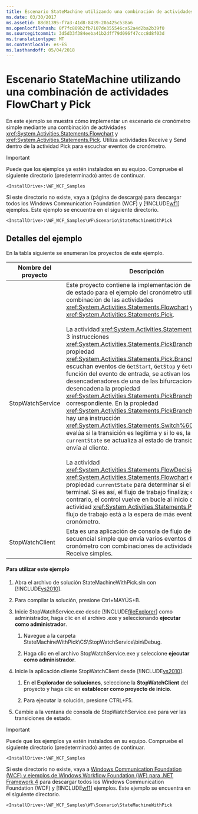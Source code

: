 ```yaml
---
title: Escenario StateMachine utilizando una combinación de actividades FlowChart y Pick
ms.date: 03/30/2017
ms.assetid: 88d81395-f7a3-41d8-8439-20a425c538a6
ms.openlocfilehash: 0f7fc809b2fb7107de355546ca52a4d2ba2b39f0
ms.sourcegitcommit: 3d5d33f384eeba41b2dff79d096f47ccc8d8f03d
ms.translationtype: MT
ms.contentlocale: es-ES
ms.lasthandoff: 05/04/2018
---
```

# <a name="statemachine-scenario-using-a-combination-of-flowchart-and-pick"></a>Escenario StateMachine utilizando una combinación de actividades FlowChart y Pick
En este ejemplo se muestra cómo implementar un escenario de cronómetro simple mediante una combinación de actividades <xref:System.Activities.Statements.Flowchart> y <xref:System.Activities.Statements.Pick>. Utiliza actividades Receive y Send dentro de la actividad Pick para escuchar eventos de cronómetro.  
  
> [!IMPORTANT]
>  Puede que los ejemplos ya estén instalados en su equipo. Compruebe el siguiente directorio (predeterminado) antes de continuar.  
>   
>  `<InstallDrive>:\WF_WCF_Samples`  
>   
>  Si este directorio no existe, vaya a (página de descarga) para descargar todos los Windows Communication Foundation (WCF) y [!INCLUDE[wf1](../../../../includes/wf1-md.md)] ejemplos. Este ejemplo se encuentra en el siguiente directorio.  
>   
>  `<InstallDrive>:\WF_WCF_Samples\WF\Scenario\StateMachineWithPick`  
  
## <a name="sample-details"></a>Detalles del ejemplo  
 En la tabla siguiente se enumeran los proyectos de este ejemplo.  
  
|Nombre del proyecto|Descripción|  
|-|-|  
|StopWatchService|Este proyecto contiene la implementación de un equipo de estado para el ejemplo del cronómetro utilizando una combinación de las actividades <xref:System.Activities.Statements.Flowchart> y <xref:System.Activities.Statements.Pick>.<br /><br /> La actividad <xref:System.Activities.Statements.Pick> tiene 3 instrucciones <xref:System.Activities.Statements.PickBranch> dentro de la propiedad <xref:System.Activities.Statements.Pick.Branches%2A> que escuchan eventos de `GetStart`, `GetStop` y `GetOff`. En función del evento de entrada, se activan los desencadenadores de una de las bifurcaciones y se desencadena la propiedad <xref:System.Activities.Statements.PickBranch.Action%2A> correspondiente. En la propiedad <xref:System.Activities.Statements.PickBranch.Action%2A>, hay una instrucción <xref:System.Activities.Statements.Switch%601> que evalúa si la transición es legítima y si lo es, la propiedad `currentState` se actualiza al estado de transición y se envía al cliente.<br /><br /> La actividad <xref:System.Activities.Statements.FlowDecision> al final de <xref:System.Activities.Statements.Flowchart> evalúa la propiedad `currentState` para determinar si el estado es terminal. Si es así, el flujo de trabajo finaliza; de lo contrario, el control vuelve en bucle al inicio de la actividad <xref:System.Activities.Statements.Pick> donde el flujo de trabajo está a la espera de más eventos de cronómetro.|  
|StopWatchClient|Esta es una aplicación de consola de flujo de trabajo secuencial simple que envía varios eventos de cronómetro con combinaciones de actividades Send o Receive simples.|  
  
#### <a name="to-use-this-sample"></a>Para utilizar este ejemplo  
  
1.  Abra el archivo de solución StateMachineWithPick.sln con [!INCLUDE[vs2010](../../../../includes/vs2010-md.md)].  
  
2.  Para compilar la solución, presione Ctrl+MAYÚS+B.  
  
3.  Inicie StopWatchService.exe desde [!INCLUDE[fileExplorer](../../../../includes/fileexplorer-md.md)] como administrador, haga clic en el archivo .exe y seleccionando **ejecutar como administrador**.  
  
    1.  Navegue a la carpeta StateMachineWithPick\CS\StopWatchService\bin\Debug.  
  
    2.  Haga clic en el archivo StopWatchService.exe y seleccione **ejecutar como administrador**.  
  
4.  Inicie la aplicación cliente StopWatchClient desde [!INCLUDE[vs2010](../../../../includes/vs2010-md.md)].  
  
    1.  En **el Explorador de soluciones**, seleccione la **StopWatchClient** del proyecto y haga clic en **establecer como proyecto de inicio**.  
  
    2.  Para ejecutar la solución, presione CTRL+F5.  
  
5.  Cambie a la ventana de consola de StopWatchService.exe para ver las transiciones de estado.  
  
> [!IMPORTANT]
>  Puede que los ejemplos ya estén instalados en su equipo. Compruebe el siguiente directorio (predeterminado) antes de continuar.  
>   
>  `<InstallDrive>:\WF_WCF_Samples`  
>   
>  Si este directorio no existe, vaya a [Windows Communication Foundation (WCF) y ejemplos de Windows Workflow Foundation (WF) para .NET Framework 4](http://go.microsoft.com/fwlink/?LinkId=150780) para descargar todos los Windows Communication Foundation (WCF) y [!INCLUDE[wf1](../../../../includes/wf1-md.md)] ejemplos. Este ejemplo se encuentra en el siguiente directorio.  
>   
>  `<InstallDrive>:\WF_WCF_Samples\WF\Scenario\StateMachineWithPick`